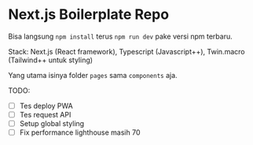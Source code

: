 # Next.js Boilerplate Repo

Bisa langsung `npm install` terus `npm run dev` pake versi npm terbaru.

Stack: Next.js (React framework), Typescript (Javascript++), Twin.macro (Tailwind++ untuk styling)

Yang utama isinya folder `pages` sama `components` aja.

TODO:

- [ ] Tes deploy PWA
- [ ] Tes request API
- [ ] Setup global styling
- [ ] Fix performance lighthouse masih 70

